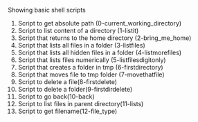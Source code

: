 Showing basic shell scripts
1. Script to get absolute path (0-current_working_directory)
2. Script to list content of a directory (1-listit)
3. Script that returns to the home directory (2-bring_me_home)
4. Script that lists all files in a folder (3-listfiles)
5. Script that lists all hidden files in a folder (4-listmorefiles)
6. Script that lists files numerically (5-listfilesdigitonly)
7. Script that creates a folder in tmp (6-firstdirectory)
8. Script that moves file to tmp folder (7-movethatfile)
9. Script to delete a file(8-firstdelete)
10. Script to delete a folder(9-firstdirdelete)
11. Script to go back(10-back)
12. Script to list files in parent directory(11-lists)
13. Script to get filename(12-file_type)
